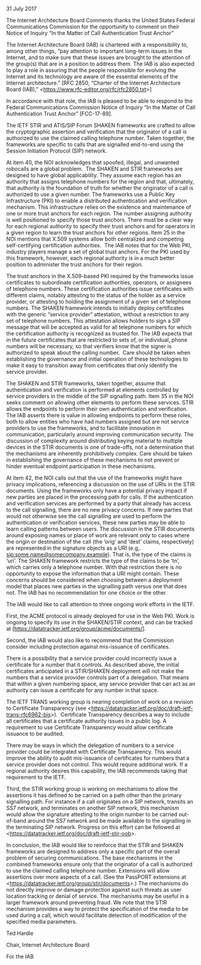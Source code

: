 
31 July 2017


The Internet Architecture Board Comments thanks the United States Federal Communications Commission for the opportunity to comment on their Notice of Inquiry “In the Matter of Call Authentication Trust Anchor”


The Internet Architecture Board (IAB) is chartered with a responsibility to, among other things, “pay attention to important long-term issues in the Internet, and to make sure that these issues are brought to the attention of the group(s) that are in a position to address them. The IAB is also expected to play a role in assuring that the people responsible for evolving the Internet and its technology are aware of the essential elements of the Internet architecture.” [RFC 2850, “Charter of the Internet Architecture Board (IAB),” <<https://www.rfc-editor.org/rfc/rfc2850.txt>>]


In accordance with that role, the IAB is pleased to be able to respond to the Federal Communications Commission Notice of Inquiry “In the Matter of Call Authentication Trust Anchor” [FCC-17-89].


The IETF STIR and ATIS/SIP Forum SHAKEN frameworks are crafted to allow the cryptographic assertion and verification that the originator of a call is authorized to use the claimed calling telephone number. Taken together, the frameworks are specific to calls that are signalled end-to-end using the Session Initiation Protocol (SIP) network.


At item 40, the NOI acknowledges that spoofed, illegal, and unwanted robocalls are a global problem.  The SHAKEN and STIR frameworks are designed to have global applicability. They assume each region has an authority that assigns telephone numbers for the region and that, ultimately, that authority is the foundation of truth for whether the originator of a call is authorized to use a given number. The frameworks use a Public Key Infrastructure (PKI) to enable a distributed authentication and verification mechanism. This infrastructure relies on the existence and maintenance of one or more trust anchors for each region. The number assigning authority is well positioned to specify those trust anchors. There must be a clear way for each regional authority to specify their trust anchors and for operators in a given region to learn the trust anchors for other regions. Item 25 in the NOI mentions that X.509 systems allow both centralized and competing self-certifying certification authorities.  The IAB notes that for the Web PKI, industry players manage a set of global trust anchors. For the PKI used by this framework, however, each regional authority is in a much better position to administer the trust anchors for their region.


The trust anchors in the X.509-based PKI required by the frameworks issue certificates to subordinate certification authorities, operators, or assignees of telephone numbers. These certification authorities issue certificates with different claims, notably attesting to the status of the holder as a service provider, or attesting to holding the assignment of a given set of telephone numbers. The SHAKEN framework intends to initially deploy certificates with the generic “service provider” attestation, without a restriction to any set of telephone numbers. This attestation allows holders to sign a SIP message that will be accepted as valid for all telephone numbers for which the certification authority is recognized as trusted for. The IAB expects that in the future certificates that are restricted to sets of, or individual, phone numbers will be necessary, so that verifiers know that the signer is authorized to speak about the calling number.  Care should be taken when establishing the governance and initial operation of these technologies to make it easy to transition away from certificates that only identify the service provider.


The SHAKEN and STIR frameworks, taken together, assume that authentication and verification is performed at elements controlled by service providers in the middle of the SIP signalling path. Item 35 in the NOI seeks comment on allowing other elements to perform these services. STIR allows the endpoints to perform their own authentication and verification. The IAB asserts there is value in allowing endpoints to perform these roles, both to allow entities who have had numbers assigned but are not service providers to use the frameworks, and to facilitate innovation in communication, particularly around improving communication security. The discussion of complexity around distributing keying material to multiple devices in the STIR documents is one of trade-offs, not a determination that the mechanisms are inherently prohibitively complex. Care should be taken in establishing the governance of these mechanisms to not prevent or hinder eventual endpoint participation in these mechanisms.


At item 42, the NOI calls out that the use of the frameworks might have privacy implications, referencing a discussion on the use of URIs in the STIR documents. Using the frameworks only have a potential privacy impact if new parties are placed in the processing path for calls. If the authentication and verification services are performed by a party that already has access to the call signalling, there are no new privacy concerns. If new parties that would not otherwise see the call signalling are used to perform the authentication or verification services, these new parties may be able to learn calling patterns between users. The discussion in the STIR documents around exposing names or place of work are relevant only to cases where the origin or destination of the call (the ‘orig’ and ‘dest’ claims, respectively) are represented in the signature objects as a URI (e.g,. <sip:some.name@somecompany.example>). That is, the type of the claims is ‘uri’. The SHAKEN framework restricts the type of the claims to be ‘tn’, which carries only a telephone number. With that restriction there is no opportunity to expose the information that a URI might contain. These concerns should be considered when choosing between a deployment model that places new parties in the signalling path versus one that does not. The IAB has no recommendation for one choice or the other.


The IAB would like to call attention to three ongoing work efforts in the IETF.


First, the ACME protocol is already deployed for use in the Web PKI. Work is ongoing to specify its use in the SHAKEN/STIR context, and can be tracked at [<https://datatracker.ietf.org/group/acme/documents/>].


Second, the IAB would also like to recommend that the Commission consider including protection against mis-issuance of certificates.


There is a possibility that a service provider could incorrectly issue a certificate for a number that it controls. As described above, the initial certificates anticipated in a STIR/SHAKEN deployment will not make the numbers that a service provider controls part of a delegation. That means that within a given numbering space, any service provider that can act as an authority can issue a certificate for any number in that space.


The IETF TRANS working group is nearing completion of work on a revision to Certificate Transparency (see <<https://datatracker.ietf.org/doc/draft-ietf-trans-rfc6962-bis>>).  Certificate Transparency describes a way to include all certificates that a certificate authority issues in a public log. A requirement to use Certificate Transparency would allow certificate issuance to be audited.


There may be ways in which the delegation of numbers to a service provider could be integrated with Certificate Transparency. This would improve the ability to audit mis-issuance of certificates for numbers that a service provider does not control. This would require additional work. If a regional authority desires this capability, the IAB recommends taking that requirement to the IETF.


Third, the STIR working group is working on mechanisms to allow the assertions it has defined to be carried on a path other than the primary signalling path. For instance if a call originates on a SIP network, transits an SS7 network, and terminates on another SIP network, this mechanism would allow the signature attesting to the origin number to be carried out-of-band around the SS7 network and be made available to the signalling in the terminating SIP network. Progress on this effort can be followed at <<https://datatracker.ietf.org/doc/draft-ietf-stir-oob>>.


In conclusion, the IAB would like to reinforce that the STIR and SHAKEN frameworks are designed to address only a specific part of the overall problem of securing communications. The base mechanisms in the combined frameworks ensure only that the originator of a call is authorized to use the claimed calling telephone number. Extensions will allow assertions over more aspects of a call. (See the PassPORT extensions at <<https://datatracker.ietf.org/group/stir/documents>>.) The mechanisms do not directly improve or damage protection against such threats as user location tracking or denial of service. The mechanisms may be useful in a larger framework around preventing fraud. We note that the STIR mechanism provides a way to protect the specification of the media to be used during a call, which would facilitate detection of modification of the specified media parameters.


Ted Hardie  

Chair, Internet Architecture Board  

For the IAB


